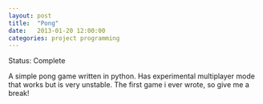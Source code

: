 ```yaml
---
layout: post
title:  "Pong"
date:   2013-01-20 12:00:00
categories: project programming
---
```

Status: Complete

A simple pong game written in python.
Has experimental multiplayer mode that works but is very unstable.
The first game i ever wrote, so give me a break!